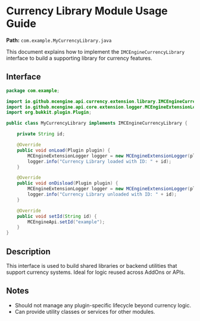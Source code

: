 # Currency Library Module Usage Guide

**Path:** `com.example.MyCurrencyLibrary.java`

This document explains how to implement the `IMCEngineCurrencyLibrary` interface to build a supporting library for currency features.

## Interface

```java
package com.example;

import io.github.mcengine.api.currency.extension.library.IMCEngineCurrencyLibrary;
import io.github.mcengine.api.core.extension.logger.MCEngineExtensionLogger;
import org.bukkit.plugin.Plugin;

public class MyCurrencyLibrary implements IMCEngineCurrencyLibrary {

    private String id;

    @Override
    public void onLoad(Plugin plugin) {
        MCEngineExtensionLogger logger = new MCEngineExtensionLogger(plugin, "Library", id);
        logger.info("Currency Library loaded with ID: " + id);
    }

    @Override
    public void onDisload(Plugin plugin) {
        MCEngineExtensionLogger logger = new MCEngineExtensionLogger(plugin, "Library", id);
        logger.info("Currency Library unloaded with ID: " + id);
    }

    @Override
    public void setId(String id) {
        MCEngineApi.setId("example");
    }
}
```

## Description

This interface is used to build shared libraries or backend utilities that support currency systems. Ideal for logic reused across AddOns or APIs.

## Notes

- Should not manage any plugin-specific lifecycle beyond currency logic.
- Can provide utility classes or services for other modules.
